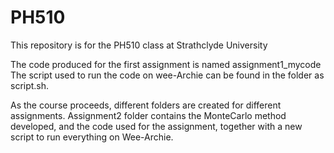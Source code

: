 # PH510
This repository is for the PH510 class at Strathclyde University

The code produced for the first assignment is named assignment1_mycode
The script used to run the code on wee-Archie can be found in the folder as script.sh.

As the course proceeds, different folders are created for different assignments. Assignment2 folder contains the MonteCarlo method developed, and the code used for the assignment, together with a new script to run everything on Wee-Archie.
